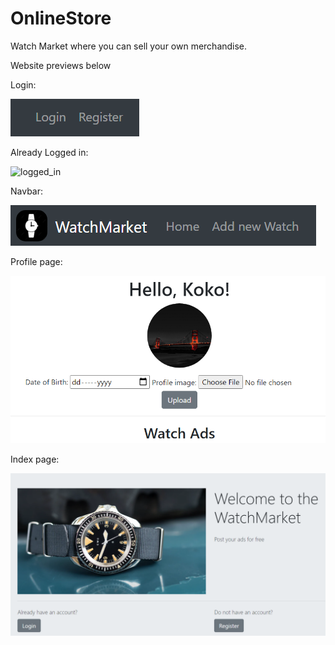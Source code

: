# OnlineStore
 Watch Market where you can sell your own merchandise.
 
 Website previews below
 
 Login:
 
![not_logged_in](https://github.com/StilyanMinchev/OnlineStore/blob/master/static/readme/login.PNG?raw=true)


Already Logged in:

![logged_in](https://github.com/StilyanMinchev/OnlineStore/blob/master/static/readme/loggged.PNG?raw=true)

Navbar:

![navbar](https://github.com/StilyanMinchev/OnlineStore/blob/master/static/readme/navbar.PNG?raw=true)

Profile page:

![profile](https://github.com/StilyanMinchev/OnlineStore/blob/master/static/readme/profile.PNG?raw=true)

Index page:

![index](https://github.com/StilyanMinchev/OnlineStore/blob/master/static/readme/index.PNG?raw=true)
